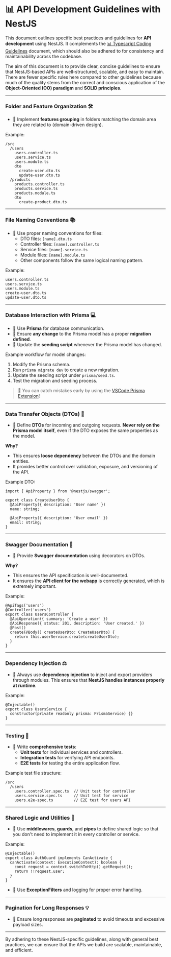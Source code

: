 # 📊 API Development Guidelines with NestJS

This document outlines specific best practices and guidelines for **API development** using NestJS. It complements the [📊 Typescript Coding Guidelines](../development-guidelines/typescript-coding-guidelines.md) document, which should also be adhered to for consistency and maintainability across the codebase.

The aim of this document is to provide clear, concise guidelines to ensure that NestJS-based APIs are well-structured, scalable, and easy to maintain. There are fewer specific rules here compared to other guidelines because much of the quality stems from the correct and conscious application of the **Object-Oriented (OO) paradigm** and **SOLID principles**.

* * *

### Folder and Feature Organization 🛠️

- 🔴 Implement **features grouping** in folders matching the domain area they are related to (domain-driven design).

Example:

```
/src
  /users
    users.controller.ts
    users.service.ts
    users.module.ts
    dto
      create-user.dto.ts
      update-user.dto.ts
  /products
    products.controller.ts
    products.service.ts
    products.module.ts
    dto
      create-product.dto.ts
```

* * *

### File Naming Conventions 📚

- 🔴 Use proper naming conventions for files:
  - DTO files: `[name].dto.ts`
  - Controller files: `[name].controller.ts`
  - Service files: `[name].service.ts`
  - Module files: `[name].module.ts`
  - Other components follow the same logical naming pattern.

Example:

```
users.controller.ts
users.service.ts
users.module.ts
create-user.dto.ts
update-user.dto.ts
```

* * *

### Database Interaction with Prisma 💻

- 🔴 Use **Prisma** for database communication.
- 🔴 Ensure **any change** to the Prisma model has a proper **migration defined**.
- 🔴 Update the **seeding script** whenever the Prisma model has changed.

Example workflow for model changes:

1. Modify the Prisma schema.
2. Run `prisma migrate dev` to create a new migration.
3. Update the seeding script under `prisma/seed.ts`.
4. Test the migration and seeding process.

> 🤔 You can catch mistakes early by using the [VSCode Prisma Extension](https://marketplace.visualstudio.com/items?itemName=Prisma.prisma)!

* * *

### Data Transfer Objects (DTOs) 🔄

- 🔴 Define **DTOs** for incoming and outgoing requests. **Never rely on the Prisma model itself**, even if the DTO exposes the same properties as the model.

**Why?**

- This ensures **loose dependency** between the DTOs and the domain entities.
- It provides better control over validation, exposure, and versioning of the API.

Example DTO:

```
import { ApiProperty } from '@nestjs/swagger';

export class CreateUserDto {
  @ApiProperty({ description: 'User name' })
  name: string;

  @ApiProperty({ description: 'User email' })
  email: string;
}
```

* * *

### Swagger Documentation 📏

- 🔴 Provide **Swagger documentation** using decorators on DTOs.

**Why?**

- This ensures the API specification is well-documented.
- It ensures the **API client for the webapp** is correctly generated, which is extremely important.

Example:

```
@ApiTags('users')
@Controller('users')
export class UsersController {
  @ApiOperation({ summary: 'Create a user' })
  @ApiResponse({ status: 201, description: 'User created.' })
  @Post()
  create(@Body() createUserDto: CreateUserDto) {
    return this.userService.create(createUserDto);
  }
}
```

* * *

### Dependency Injection ⚖️

- 🔴 Always use **dependency injection** to inject and export providers through modules. This ensures that **NestJS handles instances properly at runtime**.

Example:

```
@Injectable()
export class UsersService {
  constructor(private readonly prisma: PrismaService) {}
}
```

* * *

### Testing 🌟

- 🔴 Write **comprehensive tests**:
  - **Unit tests** for individual services and controllers.
  - **Integration tests** for verifying API endpoints.
  - **E2E tests** for testing the entire application flow.

Example test file structure:

```
/src
  /users
    users.controller.spec.ts  // Unit test for controller
    users.service.spec.ts     // Unit test for service
    users.e2e-spec.ts         // E2E test for users API
```

* * *

### Shared Logic and Utilities 🔧

- 🔴 Use **middlewares**, **guards**, and **pipes** to define shared logic so that you don't need to implement it in every controller or service.

Example:

```
@Injectable()
export class AuthGuard implements CanActivate {
  canActivate(context: ExecutionContext): boolean {
    const request = context.switchToHttp().getRequest();
    return !!request.user;
  }
}
```

- 🔴 Use **ExceptionFilters** and logging for proper error handling.

* * *

### Pagination for Long Responses 💡

- 🔴 Ensure long responses are **paginated** to avoid timeouts and excessive payload sizes.

* * *

By adhering to these NestJS-specific guidelines, along with general best practices, we can ensure that the APIs we build are scalable, maintainable, and efficient.
